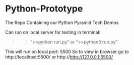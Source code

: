 # Python-Prototype
The Repo Containing our Python Pyramid Tech Demos

Can run on local server for testing in terminal:
>> ">>python run.py" or ">>python3 run.py"
  
This will run on local port: 5500
So to view in browser go to http://localhost:5500/ or http://http://127.0.0.1:5500/
 
